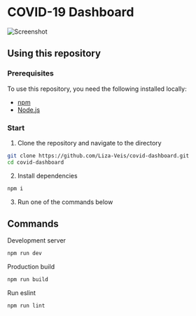 # COVID-19 Dashboard

![Screenshot](https://user-images.githubusercontent.com/64521658/103063245-6030a880-45b9-11eb-9e05-174fdd7d9f75.png)

## Using this repository 

### Prerequisites

To use this repository, you need the following installed locally:

- [npm](https://www.npmjs.com/)
- [Node.js](https://nodejs.org/)

### Start

1. Clone the repository and navigate to the directory

```bash
git clone https://github.com/Liza-Veis/covid-dashboard.git
cd covid-dashboard
```

2. Install dependencies

```bash
npm i
```
3. Run one of the commands below

## Commands

Development server

```bash
npm run dev
```

Production build

```bash
npm run build
```

Run eslint

```bash
npm run lint
```
